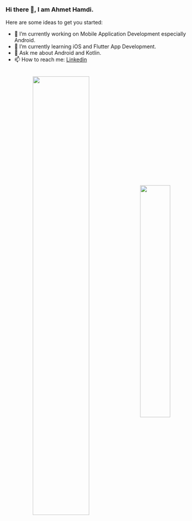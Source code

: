 ### Hi there 👋, I am Ahmet Hamdi.

Here are some ideas to get you started:

- 🔭 I’m currently working on Mobile Application Development especially Android.
- 🌱 I’m currently learning iOS and Flutter App Development.
- 💬 Ask me about Android and Kotlin.
- 📫 How to reach me: [Linkedin](https://www.linkedin.com/in/ahmethamdicengiz/) 

<br/>

<div align="center">
		<img align="center" hspace="10" src="https://github-readme-stats.vercel.app/api?username=ahmettcengiz&count_private=true&show_icons=true&theme=radical&hide_rank=false&hide=issues" width="55%"/>
		<img align="center" src="https://github-readme-stats.vercel.app/api/top-langs/?username=ahmettcengiz&layout=compact&langs_count=8)](https://github.com/ahmettcengiz/github-readme-stats)" width="40%"/>
</div>
